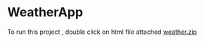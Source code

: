 # WeatherApp
To run this project , double click on html file attached
[weather.zip](https://github.com/SnehaSamantaFeb/WeatherApp/files/7172523/weather.zip)

